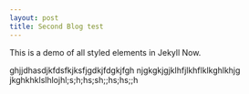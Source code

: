 ```yaml
---
layout: post
title: Second Blog test
---
```


This is a demo of all styled elements in Jekyll Now. 

ghjjdhasdjkfdsfkjksfjgdkjfdgkjfgh
njgkgkjgjklhfjlkhflklkghlkhjg
jkghkhklslhlojhl;s;h;hs;sh;;hs;hs;;h
